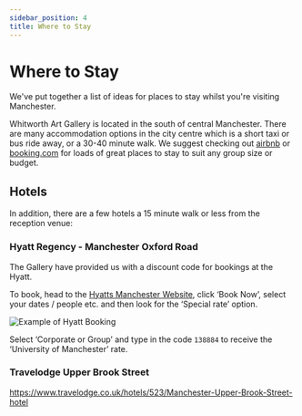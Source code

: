 ```yaml
---
sidebar_position: 4
title: Where to Stay
---
```


# Where to Stay

We've put together a list of ideas for places to stay whilst you're visiting Manchester.

Whitworth Art Gallery is located in the south of central Manchester. There are many accommodation options in the city centre which is a short taxi or bus ride away, or a 30-40 minute walk. We suggest checking out [airbnb](https://airbnb.co.uk) or [booking.com](https://booking.com) for loads of great places to stay to suit any group size or budget.

## Hotels

In addition, there are a few hotels a 15 minute walk or less from the reception venue:

### Hyatt Regency - Manchester Oxford Road

The Gallery have provided us with a discount code for bookings at the Hyatt.

To book, head to the [Hyatts Manchester Website](https://hyatt.com/en-US/hotel/england-united-kingdom/hyatt-regency-manchester/manrm), click ‘Book Now’, select your dates / people etc. and then look for the ‘Special rate’ option.

![Example of Hyatt Booking](/img/Hotelbooking.png)

Select ‘Corporate or Group’ and type in the code `138884` to receive the ‘University of Manchester’ rate.

### Travelodge Upper Brook Street

https://www.travelodge.co.uk/hotels/523/Manchester-Upper-Brook-Street-hotel
